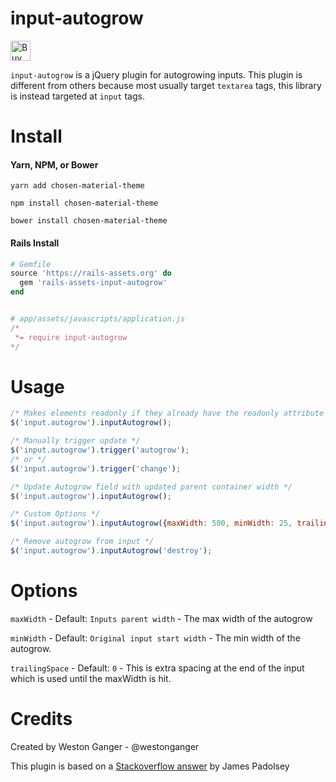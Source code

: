 # input-autogrow
<a href='https://ko-fi.com/A5071NK' target='_blank'><img height='32' style='border:0px;height:32px;' src='https://az743702.vo.msecnd.net/cdn/kofi1.png?v=a' border='0' alt='Buy Me a Coffee' /></a> 

`input-autogrow` is a jQuery plugin for autogrowing inputs. This plugin is different from others because most usually target `textarea` tags, this library is instead targeted at `input` tags.

# Install

#### Yarn, NPM, or Bower
```
yarn add chosen-material-theme

npm install chosen-material-theme

bower install chosen-material-theme
```

#### Rails Install
```ruby
# Gemfile
source 'https://rails-assets.org' do
  gem 'rails-assets-input-autogrow'
end


# app/assets/javascripts/application.js
/*
 *= require input-autogrow
*/
```

# Usage
```javascript
/* Makes elements readonly if they already have the readonly attribute */
$('input.autogrow').inputAutogrow();

/* Manually trigger update */
$('input.autogrow').trigger('autogrow');
/* or */
$('input.autogrow').trigger('change');

/* Update Autogrow field with updated parent container width */
$('input.autogrow').inputAutogrow();

/* Custom Options */
$('input.autogrow').inputAutogrow({maxWidth: 500, minWidth: 25, trailingSpace: 10});

/* Remove autogrow from input */
$('input.autogrow').inputAutogrow('destroy');
```

# Options
`maxWidth` - Default: `Inputs parent width` - The max width of the autogrow

`minWidth` - Default: `Original input start width` - The min width of the autogrow. 

`trailingSpace` - Default: `0` - This is extra spacing at the end of the input which is used until the maxWidth is hit.

# Credits
Created by Weston Ganger - @westonganger

This plugin is based on a [Stackoverflow answer](http://stackoverflow.com/questions/931207) by James Padolsey
